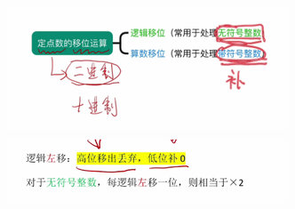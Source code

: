 

![输入图片说明](/imgs/2025-07-28/2G0RJ9WVhL2TsftE.png)

![输入图片说明](/imgs/2025-07-28/832hMHBz2BoICDps.png)
<!--stackedit_data:
eyJoaXN0b3J5IjpbMTExOTQxMDI1OV19
-->